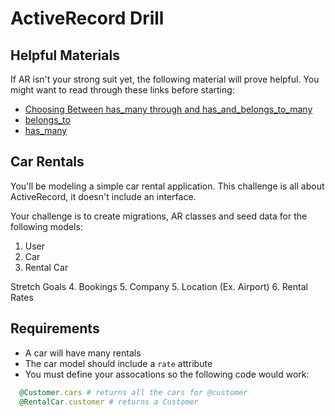 # ActiveRecord Drill

## Helpful Materials

If AR isn't your strong suit yet, the following material will prove helpful. You might want to read through these links before starting:

* [Choosing Between has_many through and has_and_belongs_to_many](http://guides.rubyonrails.org/association_basics.html#choosing-between-has-many-through-and-has-and-belongs-to-many)
* [belongs_to](http://apidock.com/rails/ActiveRecord/Associations/ClassMethods/belongs_to)
* [has_many](http://apidock.com/rails/ActiveRecord/Associations/ClassMethods/has_many)


## Car Rentals
You'll be modeling a simple car rental application. This challenge is all about ActiveRecord, it doesn't include an interface.

Your challenge is to create migrations, AR classes and seed data for the following models:

1. User
2. Car
3. Rental Car

Stretch Goals
4. Bookings
5. Company
5. Location (Ex. Airport)
6. Rental Rates

## Requirements
* A car will have many rentals
* The car model should include a `rate` attribute
* You must define your assocations so the following code would work:

```ruby
  @Customer.cars # returns all the cars for @customer
  @RentalCar.customer # returns a Customer
```
<!--
Run the tests to see the full set of requirements.

## Logistics
This challenge uses AR in a way you're probably not used to. It uses an in-memory SQLite database. So you won't ever need to run `rake db:migrate` or `rake db:drop`. The entire database is created then dropped each time you run the Ruby file `bookings.rb`.

Refer to the comments in `bookings.rb` for notes of how & where to write your migrations, class definitions and seeds code.

Why do it this way? By doing all the work in a single file (and using an in-memory database) you'll get faster feedback on your work. Those tedious `rake` tasks take time and only serve as a distraction.

## Running the Challenge
After you've run `bundle install`, run the challenge like so
```
ruby -rminitest/pride bookings.rb
```

There's a lot of failing tests, but don't be overwhelmed. Work through them one at a time. -->
